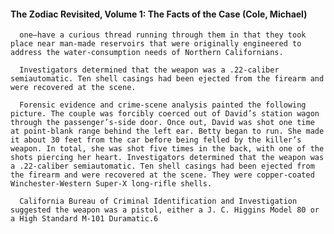 #### The Zodiac Revisited, Volume 1: The Facts of the Case (Cole, Michael)
      one—have a curious thread running through them in that they took place near man-made reservoirs that were originally engineered to address the water-consumption needs of Northern Californians.

      Investigators determined that the weapon was a .22-caliber semiautomatic. Ten shell casings had been ejected from the firearm and were recovered at the scene.

      Forensic evidence and crime-scene analysis painted the following picture. The couple was forcibly coerced out of David’s station wagon through the passenger’s-side door. Once out, David was shot one time at point-blank range behind the left ear. Betty began to run. She made it about 30 feet from the car before being felled by the killer’s weapon. In total, she was shot five times in the back, with one of the shots piercing her heart. Investigators determined that the weapon was a .22-caliber semiautomatic. Ten shell casings had been ejected from the firearm and were recovered at the scene. They were copper-coated Winchester-Western Super-X long-rifle shells.

      California Bureau of Criminal Identification and Investigation suggested the weapon was a pistol, either a J. C. Higgins Model 80 or a High Standard M-101 Duramatic.6

